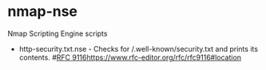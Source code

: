 # nmap-nse
Nmap Scripting Engine scripts

* http-security.txt.nse - Checks for /.well-known/security.txt and prints its contents. #[RFC 9116](https://www.rfc-editor.org/rfc/rfc9116#location)https://www.rfc-editor.org/rfc/rfc9116#location
